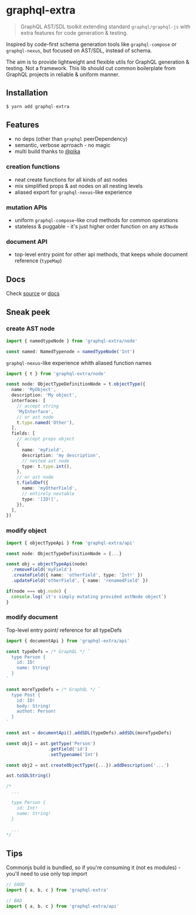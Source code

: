 # graphql-extra

> GraphQL AST/SDL toolkit extending standard `graphql/graphql-js` with extra features for code generation & testing.

Inspired by code-first schema generation tools like `graphql-compose` or `graphql-nexus`, but focused on AST/SDL, instead of schema.

The aim is to provide lightweight and flexible utils for GraphQL generation & testing. Not a framework. This lib should cut common boilerplate from GraphQL projects in reliable & uniform manner.

## Installation

```ts
$ yarn add graphql-extra
```

## Features

- no deps (other than `graphql` peerDependency)
- semantic, verbose aprroach - no magic
- multi build thanks to [@pika](`https://github.com/pikapkg/pack`)

### creation functions

- neat create functions for all kinds of ast nodes
- mix simplified props & ast nodes on all nesting levels
- aliased export for `graphql-nexus`-like experience

### mutation APIs

- uniform `graphql-compose`-like crud methods for common operations
- stateless & puggable - it's just higher order function on any `ASTNode`

### document API

- top-level entry point for other api methods, that keeps whole document reference (`typeMap`)

## Docs

Check [source](https://github.com/vadistic/graphql-extra/tree/master/src) or [docs](https://graphql-extra.netlify.com/globals)

## Sneak peek

### create AST node

```ts
import { namedtypeNode } from 'graphql-extra/node'

const named: NamedTypenode = namedTypeNode('Int')
```

`graphql-nexus`-like experience whith aliased function names

```ts
import { t } from 'graphql-extra/node'

const node: ObjectTypeDefinitionNode = t.objectType({
  name: 'MyObject',
  description: 'My object',
  interfaces: [
    // accept string
    'MyInterface',
    // or ast node
    t.type.named('Other'),
  ],
  fields: [
    // accept props object
    {
      name: 'myField',
      description: 'my description',
      // nested ast node
      type: t.type.int(),
    },
    // or ast node
    t.fieldDef({
      name: 'myOtherField',
      // entirely nestable
      type: '[ID!]',
    }),
  ],
})
```

### modify object

```ts
import { objectTypeApi } from 'graphql-extra/api'

const node: ObjectTypeDefinitionNode = {...}

const obj = objectTypeApi(node)
  .removeField('myField')
  .createField({ name: 'otherField', type: 'Int!' })
  .updateField('otherField', { name: 'renamedField' })

if(node === obj.node) {
  console.log(`it's simply mutating provided astNode object`)
}
```

### modify document

Top-level entry point/ reference for all typeDefs

```ts
import { documentApi } from 'graphql-extra/api'

const typeDefs = /* GraphQL */ `
  type Person {
    id: ID!
    name: String!
  }
`

const moreTypeDefs = /* GraphQL */ `
  type Post {
    id: ID!
    body: String!
    authot: Person!
  }
`

const ast = documentApi().addSDL(typeDefs).addSDL(moreTypeDefs)

const obj1 = ast.getType('Person')
                .getField('id')
                .setTypename('Int')

const obj2 = ast.createObjectType({...}).addDescription('...')

ast.toSDLString()

/*
  ...

  type Person {
    id: Int!
    name: String!
  }

  ...
*/

```

## Tips

Commonjs build is bundled, so if you're consuming it (not es modules) - you'll need to use only top import

```ts
// GOOD
import { a, b, c } from 'graphql-extra'

// BAD
import { a, b, c } from 'graphql-extra/api'
```
